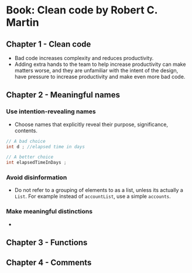 # Book: Clean code by Robert C. Martin

## Chapter 1 - Clean code

* Bad code increases complexity and reduces productivity.
* Adding extra hands to the team to help increase productivity can make matters worse, and they are unfamiliar with the intent of the design, have pressure to increase productivity and make even more bad code.

## Chapter 2 - Meaningful names

### Use intention-revealing names

* Choose names that explicitly reveal their purpose, significance, contents.

```Java
// A bad choice
int d ; //elapsed time in days

// A better choice
int elapsedTimeInDays ; 
```

### Avoid disinformation

* Do not refer to a grouping of elements to as a list, unless its actually a `List`. For example instead of `accountList`, use a simple `accounts`.

### Make meaningful distinctions

* 


## Chapter 3 - Functions

## Chapter 4 - Comments
